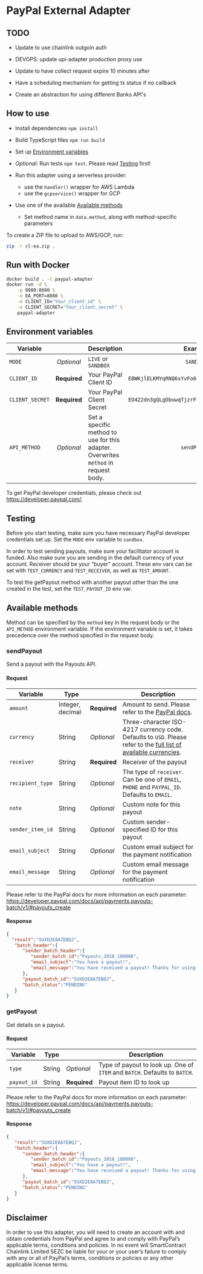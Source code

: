 # PayPal External Adapter

## TODO
* Update to use chainlink outgoin auth
* DEVOPS: update upi-adapter production proxy use
* Update to have collect request expire 10 minutes after

* Have a scheduling mechanism for getting tx status if no callback
* Create an abstraction for using different Banks API's

## How to use

* Install dependencies `npm install`

* Build TypeScript files `npm run build`

* Set up [Environment variables](#environment-variables)

* *Optional:* Run tests `npm test`. Please read [Testing](#testing) first!

* Run this adapter using a serverless provider:
    * use the `handler()` wrapper for AWS Lambda
    * use the `gcpservice()` wrapper for GCP

* Use one of the available [Available methods](#available-methods)
    * Set method name in `data.method`, along with method-specific parameters

To create a ZIP file to upload to AWS/GCP, run:

```bash
zip -r cl-ea.zip .
```

## Run with Docker

```bash
docker build . -t paypal-adapter
docker run -d \
    -p 8080:8080 \
    -e EA_PORT=8080 \
    -e CLIENT_ID="Your_client_id" \
    -e CLIENT_SECRET="Your_client_secret" \
    paypal-adapter
```

## Environment variables

| Variable      |               | Description | Example |
|---------------|:-------------:|------------- |:---------:|
| `MODE`     | *Optional*  | `LIVE` or `SANDBOX` | `SANDBOX` |
| `CLIENT_ID`  | **Required**  | Your PayPal Client ID | `EBWKjlELKMYqRNQ6sYvFo64FtaRLRR5BdHEESmha49TM` |
| `CLIENT_SECRET`  | **Required**  | Your PayPal Client Secret | `EO422dn3gQLgDbuwqTjzrFgFtaRLRR5BdHEESmha49TM` |
| `API_METHOD` | *Optional* | Set a specific method to use for this adapter. Overwrites `method` in request body. | `sendPayout` |

To get PayPal developer credentials, please check out https://developer.paypal.com/.

## Testing

Before you start testing, make sure you have necessary PayPal developer credentials set up.
Set the `MODE` env variable to `sandbox`.

In order to test sending payouts, make sure your facilitator account is funded.
Also make sure you are sending in the default currency of your account.
Receiver should be your "buyer" account.
These env vars can be set with `TEST_CURRENCY` and `TEST_RECEIVER`, as well as `TEST_AMOUNT`.

To test the getPayout method with another payout other than the one created in the test, set the `TEST_PAYOUT_ID` env var.

## Available methods

Method can be specified by the `method` key in the request body or the `API_METHOD` environment variable. If the
environment variable is set, it takes precedence over the method specified in the request body.

### sendPayout

Send a payout with the Payouts API.

#### Request

| Variable | Type |   | Description |
|----------|------|---|-------------|
| `amount` | Integer, decimal | **Required** | Amount to send. Please refer to the [PayPal docs](https://developer.paypal.com/docs/api/payments.payouts-batch/v1/#definition-currency). |
| `currency` | String | *Optional* | Three-character ISO-4217 currency code. Defaults to `USD`. Please refer to the [full list of available currencies](https://developer.paypal.com/docs/integration/direct/rest/currency-codes/). |
| `receiver` | String | **Required** | Receiver of the payout |
| `recipient_type` | String | *Optional* | The type of `receiver`. Can be one of `EMAIL`, `PHONE` and `PAYPAL_ID`. Defaults to `EMAIL`. |
| `note` | String | *Optional* | Custom note for this payout |
| `sender_item_id` | String | *Optional* | Custom sender-specified ID for this payout |
| `email_subject` | String | *Optional* | Custom email subject for the payment notification |
| `email_message` | String | *Optional* | Custom email message for the payment notification |

Please refer to the PayPal docs for more information on each parameter: https://developer.paypal.com/docs/api/payments.payouts-batch/v1/#payouts_create

#### Response

```json
{
  "result":"5UXD2E8A7EBQJ",
   "batch_header":{
      "sender_batch_header":{
         "sender_batch_id":"Payouts_2018_100008",
         "email_subject":"You have a payout!",
         "email_message":"You have received a payout! Thanks for using our service!"
      },
      "payout_batch_id":"5UXD2E8A7EBQJ",
      "batch_status":"PENDING"
   }
}
```

### getPayout

Get details on a payout.

#### Request

| Variable | Type |   | Description |
|----------|------|---|-------------|
| `type` | String | *Optional* | Type of payout to look up. One of `ITEM` and `BATCH`. Defaults to `BATCH`. |
| `payout_id` | String | **Required** | Payout item ID to look up |

Please refer to the PayPal docs for more information on each parameter: https://developer.paypal.com/docs/api/payments.payouts-batch/v1/#payouts_create

#### Response

```json
{
   "result":"5UXD2E8A7EBQJ",
   "batch_header":{
      "sender_batch_header":{
         "sender_batch_id":"Payouts_2018_100008",
         "email_subject":"You have a payout!",
         "email_message":"You have received a payout! Thanks for using our service!"
      },
      "payout_batch_id":"5UXD2E8A7EBQJ",
      "batch_status":"PENDING"
   }
}
```

## Disclaimer

In order to use this adapter, you will need to create an account with and obtain credentials from PayPal and agree to and comply with PayPal’s applicable terms, conditions and policies.  In no event will SmartContract Chainlink Limited SEZC be liable for your or your user’s failure to comply with any or all of PayPal’s terms, conditions or policies or any other applicable license terms.
